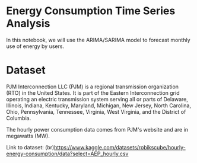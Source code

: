 # Energy Consumption Time Series Analysis

In this notebook, we will use the ARIMA/SARIMA model to forecast monthly use of energy by users.

# Dataset
PJM Interconnection LLC (PJM) is a regional transmission organization (RTO) in the United States. It is part of the Eastern Interconnection grid operating an electric transmission system serving all or parts of Delaware, Illinois, Indiana, Kentucky, Maryland, Michigan, New Jersey, North Carolina, Ohio, Pennsylvania, Tennessee, Virginia, West Virginia, and the District of Columbia.

The hourly power consumption data comes from PJM's website and are in megawatts (MW).

Link to dataset:
(br)https://www.kaggle.com/datasets/robikscube/hourly-energy-consumption/data?select=AEP_hourly.csv
